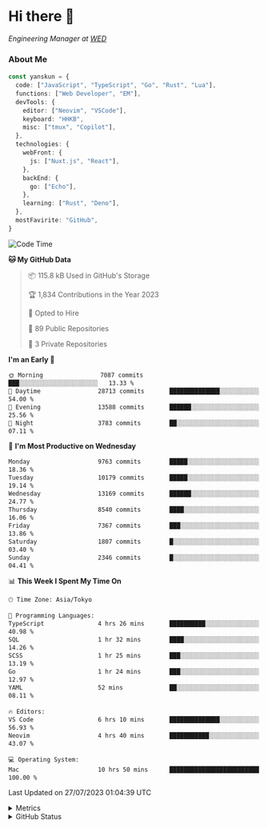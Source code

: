 # Hi there&nbsp;:wave:

<!-- ![Alt text](https://spotify-recently-played-readme.vercel.app/api?user=31kynbuubkiu3r4qh4hjuaglhfay) -->

_Engineering Manager at [WED](https://github.com/wedinc)_

### About Me

```ts
const yanskun = {
  code: ["JavaScript", "TypeScript", "Go", "Rust", "Lua"],
  functions: ["Web Developer", "EM"],
  devTools: {
    editor: ["Neovim", "VSCode"],
    keyboard: "HHKB",
    misc: ["tmux", "Copilot"],
  },
  technologies: {
    webFront: {
      js: ["Nuxt.js", "React"],
    },
    backEnd: {
      go: ["Echo"],
    },
    learning: ["Rust", "Deno"],
  },
  mostFavirite: "GitHub",
}
```

<!--START_SECTION:waka-->
![Code Time](http://img.shields.io/badge/Code%20Time-390%20hrs%2052%20mins-blue)

**🐱 My GitHub Data** 

> 📦 115.8 kB Used in GitHub's Storage 
 > 
> 🏆 1,834 Contributions in the Year 2023
 > 
> 💼 Opted to Hire
 > 
> 📜 89 Public Repositories 
 > 
> 🔑 3 Private Repositories 
 > 
**I'm an Early 🐤** 

```text
🌞 Morning                7087 commits        ███░░░░░░░░░░░░░░░░░░░░░░   13.33 % 
🌆 Daytime                28713 commits       ██████████████░░░░░░░░░░░   54.00 % 
🌃 Evening                13588 commits       ██████░░░░░░░░░░░░░░░░░░░   25.56 % 
🌙 Night                  3783 commits        ██░░░░░░░░░░░░░░░░░░░░░░░   07.11 % 
```
📅 **I'm Most Productive on Wednesday** 

```text
Monday                   9763 commits        █████░░░░░░░░░░░░░░░░░░░░   18.36 % 
Tuesday                  10179 commits       █████░░░░░░░░░░░░░░░░░░░░   19.14 % 
Wednesday                13169 commits       ██████░░░░░░░░░░░░░░░░░░░   24.77 % 
Thursday                 8540 commits        ████░░░░░░░░░░░░░░░░░░░░░   16.06 % 
Friday                   7367 commits        ███░░░░░░░░░░░░░░░░░░░░░░   13.86 % 
Saturday                 1807 commits        █░░░░░░░░░░░░░░░░░░░░░░░░   03.40 % 
Sunday                   2346 commits        █░░░░░░░░░░░░░░░░░░░░░░░░   04.41 % 
```


📊 **This Week I Spent My Time On** 

```text
🕑︎ Time Zone: Asia/Tokyo

💬 Programming Languages: 
TypeScript               4 hrs 26 mins       ██████████░░░░░░░░░░░░░░░   40.98 % 
SQL                      1 hr 32 mins        ████░░░░░░░░░░░░░░░░░░░░░   14.26 % 
SCSS                     1 hr 25 mins        ███░░░░░░░░░░░░░░░░░░░░░░   13.19 % 
Go                       1 hr 24 mins        ███░░░░░░░░░░░░░░░░░░░░░░   12.97 % 
YAML                     52 mins             ██░░░░░░░░░░░░░░░░░░░░░░░   08.11 % 

🔥 Editors: 
VS Code                  6 hrs 10 mins       ██████████████░░░░░░░░░░░   56.93 % 
Neovim                   4 hrs 40 mins       ███████████░░░░░░░░░░░░░░   43.07 % 

💻 Operating System: 
Mac                      10 hrs 50 mins      █████████████████████████   100.00 % 
```


 Last Updated on 27/07/2023 01:04:39 UTC
<!--END_SECTION:waka-->

<details>
  <summary>Metrics</summary>
  <img src="https://github.com/yanskun/yanskun/blob/main/github-metrics.svg" alt="Metrics">
</details>

<details>
  <summary>GitHub Status</summary>
  <picture>
    <source media="(prefers-color-scheme: dark)" srcset="https://raw.githubusercontent.com/yanskun/yanskun/master/profile-summary-card-output/nord_dark/0-profile-details.svg">
   <img src="https://raw.githubusercontent.com/yanskun/yanskun/master/profile-summary-card-output/default/0-profile-details.svg">
  </picture>
  <br>
  <picture>
    <source media="(prefers-color-scheme: dark)" srcset="https://raw.githubusercontent.com/yanskun/yanskun/master/profile-summary-card-output/nord_dark/1-repos-per-language.svg">
   <img src="https://raw.githubusercontent.com/yanskun/yanskun/master/profile-summary-card-output/default/1-repos-per-language.svg">
  </picture>
  <picture>
    <source media="(prefers-color-scheme: dark)" srcset="https://raw.githubusercontent.com/yanskun/yanskun/master/profile-summary-card-output/nord_dark/2-most-commit-language.svg">
   <img src="https://raw.githubusercontent.com/yanskun/yanskun/master/profile-summary-card-output/default/2-most-commit-language.svg">
  </picture>
  <br>
  <picture>
    <source media="(prefers-color-scheme: dark)" srcset="https://raw.githubusercontent.com/yanskun/yanskun/master/profile-summary-card-output/nord_dark/3-stats.svg">
   <img src="https://raw.githubusercontent.com/yanskun/yanskun/master/profile-summary-card-output/default/3-stats.svg">
  </picture>
  <picture>
    <source media="(prefers-color-scheme: dark)" srcset="https://raw.githubusercontent.com/yanskun/yanskun/master/profile-summary-card-output/nord_dark/4-productive-time.svg">
   <img src="https://raw.githubusercontent.com/yanskun/yanskun/master/profile-summary-card-output/default/4-productive-time.svg">
  </picture>
</details>

